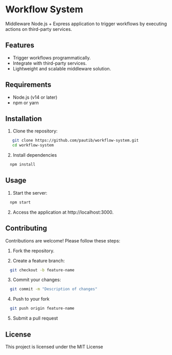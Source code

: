 # Workflow System

Middleware Node.js + Express application to trigger workflows by executing actions on third-party services.

## Features
- Trigger workflows programmatically.
- Integrate with third-party services.
- Lightweight and scalable middleware solution.

## Requirements
- Node.js (v14 or later)
- npm or yarn

## Installation

1. Clone the repository:
```bash
   git clone https://github.com/pautib/workflow-system.git
   cd workflow-system
```
2. Install dependencies
```bash
  npm install
```

## Usage
1. Start the server:
```bash
  npm start
```

2. Access the application at http://localhost:3000.

## Contributing
Contributions are welcome! Please follow these steps:

1. Fork the repository.

2. Create a feature branch:
```bash
  git checkout -b feature-name
```

3. Commit your changes:
```bash
  git commit -m "Description of changes"
```

4. Push to your fork
```bash
  git push origin feature-name
```

5. Submit a pull request

## License
This project is licensed under the MIT License



